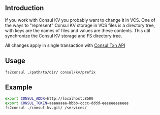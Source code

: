 ## Introduction

If you work with Consul KV you probably want to change it in VCS.
One of the ways to "represent" Consul KV storage in VCS files is a directory tree, with keys are the names of files and values are these contents.
This util synchronize the Consul KV storage and FS directory tree.

All changes apply in single transaction with [Consul Txn API](https://www.consul.io/api/txn)

## Usage

`fs2consul ./path/to/dir/ consul/kv/prefix`

## Example

```bash
export CONSUL_ADDR=http://localhost:8500
export CONSUL_TOKEN=aaaaaaaa-bbbb-cccc-dddd-eeeeeeeeeeee
fs2consul ./consul-kv.git/ /services/
```
